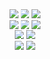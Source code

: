 <div align="center">
  <img src="https://img.shields.io/static/v1?style=for-the-badge&label=JavaScript&labelColor=161B22&message=Node.js&color=339933&logo=nodedotjs&logoColor=339933">
  <img src="https://img.shields.io/static/v1?style=for-the-badge&label=JavaScript&labelColor=161B22&message=React&color=61DAFB&logo=react&logoColor=61DAFB">
  <img src="https://img.shields.io/static/v1?style=for-the-badge&label=JavaScript&labelColor=161B22&message=Vue.js&color=4FC08D&logo=vuedotjs&logoColor=4FC08D">
</div>

<div align="center">
<img src="https://img.shields.io/static/v1?style=for-the-badge&label=Python&labelColor=161B22&message=Flask&color=black&logo=flask&logoColor=white">
<img src="https://img.shields.io/static/v1?style=for-the-badge&label=Python&labelColor=161B22&message=FastAPI&color=009688&logo=fastapi&logoColor=009688">
<img src="https://img.shields.io/static/v1?style=for-the-badge&label=Python&labelColor=161B22&message=Pandas&color=150458&logo=pandas&logoColor=white">
</div>

<div align="center">
<img src="https://img.shields.io/static/v1?style=for-the-badge&label=AWS&labelColor=161B22&message=Lambda&color=FF9900&logo=awslambda&logoColor=FF9900">
<img src="https://img.shields.io/static/v1?style=for-the-badge&label=AWS&labelColor=161B22&message=API%20Gateway&color=FF4F8B&logo=amazonapigateway&logoColor=FF4F8B">
</div>

<div align="center">
<img src="https://img.shields.io/static/v1?style=for-the-badge&label=TypeScript&labelColor=161B22&message=%20&logo=typescript&logoColor=3178C6&color=161B22">
<img src="https://img.shields.io/static/v1?style=for-the-badge&label=Cypress&labelColor=161B22&message=%20&logo=cypress&logoColor=white&color=161B22">
</div>

